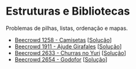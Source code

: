 # Estruturas e Bibliotecas
Problemas de pilhas, listas, ordenação e mapas.

+ [Beecrowd 1258 - Camisetas](https://judge.beecrowd.com/pt/problems/view/1258) [[Solução](estbib-codes/1258.c)]
+ [Beecrowd 1911 - Ajude Girafales](https://judge.beecrowd.com/pt/problems/view/1911) [[Solução](estbib-codes/1911.c)]
+ [Beecrowd 2633 - Churras no Yuri](https://judge.beecrowd.com/pt/problems/view/2633) [[Solução](estbib-codes/2633.c)]
+ [Beecrowd 2654 - Godofor](https://judge.beecrowd.com/pt/problems/view/2654) [[Solução](estbib-codes/2654.c)]